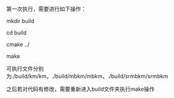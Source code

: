  
    
第一次执行，需要进行如下操作：

mkdir build

cd build

cmake ../

make

可执行文件分别为./build/km/km，./build/mbkm/mbkm，./build/srmbkm/srmbkm

之后若对代码有修改，需要重新进入build文件夹执行make操作
